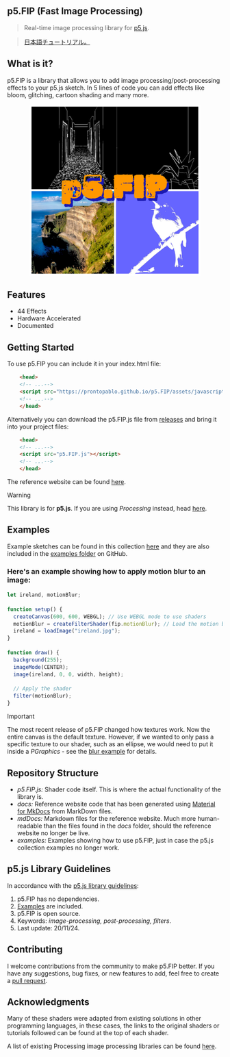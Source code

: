 ## p5.FIP (Fast Image Processing)
> Real-time image processing library for [p5.js](https://p5js.org/).

> [日本語チュートリアル。](https://qiita.com/youtoy/items/2b670ea176d9b126ae0d)

## What is it?
p5.FIP is a library that allows you to add image processing/post-processing effects to your p5.js sketch. In 5 lines of code you can add effects like bloom, glitching, cartoon shading and many more.

<div style="display: flex; justify-content: center">
        <div>
        <img width="400" height="400" src="./examples/images/p5.FIPLogo.jpg">
        </div>
</div>

## Features
- 44 Effects
- Hardware Accelerated
- Documented

## Getting Started

To use p5.FIP you can include it in your index.html file:
```html
    <head>
    <!-- ...-->
    <script src="https://prontopablo.github.io/p5.FIP/assets/javascripts/p5.FIP.js"></script>
    <!-- ...-->
    </head>
```
Alternatively you can download the p5.FIP.js file from [releases](https://github.com/prontopablo/p5.FIP/releases) and bring it into your project files:
``` html
    <head>
    <!-- ...-->
    <script src="p5.FIP.js"></script>
    <!-- ...-->
    </head>
```
The reference website can be found [here](https://prontopablo.github.io/p5.FIP/).

> [!WARNING]
> This library is for **p5.js**. If you are using _Processing_ instead, head [here](https://github.com/prontopablo/FIP).

## Examples
Example sketches can be found in this collection [here](https://editor.p5js.org/prontopablo/collections/MA4R8jvck) and they are also included in the [examples folder](https://github.com/prontopablo/p5.FIP/tree/main/examples) on GitHub.

<h3> Here's an example showing how to apply motion blur to an image: </h3>

```js
let ireland, motionBlur;

function setup() {
  createCanvas(600, 600, WEBGL); // Use WEBGL mode to use shaders
  motionBlur = createFilterShader(fip.motionBlur); // Load the motion blur shader
  ireland = loadImage("ireland.jpg");
}
  
function draw() {
  background(255);
  imageMode(CENTER);
  image(ireland, 0, 0, width, height);
    
  // Apply the shader
  filter(motionBlur);
}  
```
> [!IMPORTANT]  
> The most recent release of p5.FIP changed how textures work. Now the entire canvas is the default texture. However, if we wanted to only pass a specific texture to our shader, such as an ellipse, we would need to put it inside a _PGraphics_ - see the [blur example](https://editor.p5js.org/prontopablo/sketches/AoeQAXAap) for details.

## Repository Structure
- _p5.FIP.js:_ Shader code itself. This is where the actual functionality of the library is.
- _docs:_ Reference website code that has been generated using [Material for MkDocs](https://squidfunk.github.io/mkdocs-material/) from MarkDown files.
- _mdDocs:_ Markdown files for the reference website. Much more human-readable than the files found in the _docs_ folder, should the reference website no longer be live.
- _examples:_ Examples showing how to use p5.FIP, just in case the p5.js collection examples no longer work.

## p5.js Library Guidelines
In accordance with the [p5.js library guidelines](https://github.com/processing/p5.js/blob/main/contributor_docs/creating_libraries.md):

1. p5.FIP has no dependencies.
3. [Examples](https://github.com/prontopablo/p5.FIP/tree/main/examples) are included.
4. p5.FIP is open source.
5. Keywords: _image-processing, post-processing, filters_.
6. Last update: 20/11/24.

## Contributing
I welcome contributions from the community to make p5.FIP better. If you have any suggestions, bug fixes, or new features to add, feel free to create a [pull request](https://github.com/prontopablo/p5.FIP/pulls).

## Acknowledgments
Many of these shaders were adapted from existing solutions in other programming languages, in these cases, the links to the original shaders or tutorials followed can be found at the top of each shader.

A list of existing Processing image processing libraries can be found [here](https://prontopablo.github.io/p5.FIP/resources).
